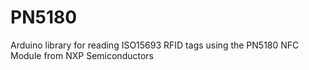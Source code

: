 # PN5180
Arduino library for reading ISO15693 RFID tags using the PN5180 NFC Module from NXP Semiconductors
